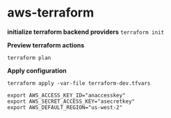 # aws-terraform


**initialize terraform backend providers**
```terraform init```

**Preview terraform actions**

```terraform plan```

**Apply configuration**

```terraform apply -var-file terraform-dev.tfvars```



~~~set aws configuration through env variables
export AWS_ACCESS_KEY_ID="anaccesskey"
export AWS_SECRET_ACCESS_KEY="asecretkey"
export AWS_DEFAULT_REGION="us-west-2"
~~~
